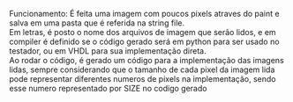 Funcionamento:
É feita uma imagem com poucos pixels atraves do paint e salva em uma pasta que é referida na string file. <br>
Em letras, é posto o nome dos arquivos de imagem que serão lidos, e em compiler é definido se o código gerado será em python para ser usado no testador, ou em VHDL para sua implementação direta.<br>
Ao rodar o código, é gerado um código para a implementação das imagens lidas, sempre considerando que o tamanho de cada pixel da imagem lida pode representar diferentes numeros de pixels na implementação, sendo esse numero representado por SIZE no codigo gerado